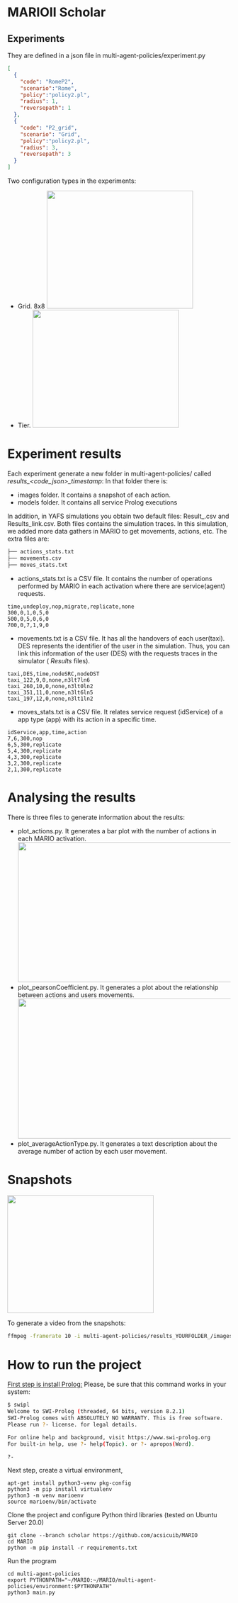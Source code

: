 # MARIOII Scholar



## Experiments 
They are defined in a json file in multi-agent-policies/experiment.py
```json
[
  {
    "code": "RomeP2",
    "scenario":"Rome",
    "policy":"policy2.pl",
    "radius": 1,
    "reversepath": 1
  },
  {
    "code": "P2_grid",
    "scenario": "Grid",
    "policy":"policy2.pl",
    "radius": 3,
    "reversepath": 3
  }
]
```

Two configuration types in the experiments:
- Grid. 8x8 
<img src="https://github.com/acsicuib/MARIO/raw/scholar/media/grid.png" width="330" height="266"/></a>
- Tier. 
<img src="https://github.com/acsicuib/MARIO/raw/scholar/media/tier.png" width="330" height="266"/></a>


# Experiment results

Each experiment generate a new folder in multi-agent-policies/ called *results_<code_json>_timestamp*:
In that folder there is:
- images folder. It contains a snapshot of each action.
- models folder. It contains all service Prolog executions 

In addition, in YAFS simulations you obtain two default files: Result_.csv and Results_link.csv. Both files contains the simulation traces.
In this simulation, we added more data gathers in MARIO to get movements, actions, etc. The extra files are:
 
```bash
├── actions_stats.txt
├── movements.csv
├── moves_stats.txt
```

- actions_stats.txt is a CSV file. It contains the number of operations performed by MARIO in each activation where there are service(agent) requests.
```csv 
time,undeploy,nop,migrate,replicate,none
300,0,1,0,5,0
500,0,5,0,6,0
700,0,7,1,9,0
```

- movements.txt is a CSV file. It has all the handovers of each user(taxi). DES represents the identifier of the user in the simulation. Thus, you can link this information of the user (DES) with the requests traces in the simulator ( *Results* files). 
```csv 
taxi,DES,time,nodeSRC,nodeDST
taxi_122,9,0,none,n3lt7ln6
taxi_260,10,0,none,n3lt0ln2
taxi_351,11,0,none,n3lt6ln5
taxi_197,12,0,none,n3lt1ln2
```
- moves_stats.txt is a CSV file.  It relates service request (idService) of a app type (app) with its action in a specific time.
```csv 
idService,app,time,action
7,6,300,nop
6,5,300,replicate
5,4,300,replicate
4,3,300,replicate
3,2,300,replicate
2,1,300,replicate
```

# Analysing the results

There is three files to generate information about the results:
- plot_actions.py. It generates a bar plot with the number of actions in each MARIO activation. 
<img src="https://github.com/acsicuib/MARIO/raw/MarioII/media/plot_action.png" width="630" height="316"/></a>
- plot_pearsonCoefficient.py. It generates a plot about the relationship between actions and users movements.
<img src="https://github.com/acsicuib/MARIO/raw/MarioII/media/plot_pearson.png" width="630" height="316"/></a>
- plot_averageActionType.py. It generates a text description about the average number of action by each user movement.


# Snapshots
<img src="https://github.com/acsicuib/MARIO/raw/MarioII/media/snap_example.png" width="330" height="266"/></a>

To generate a video from the snapshots:

```bash
ffmpeg -framerate 10 -i multi-agent-policies/results_YOURFOLDER_/images/network_%05d.png -c:v libx264 -pix_fmt yuv420p -crf 23 video.mp4 
```



#  How to run the project

[First step is install Prolog:](https://www.swi-prolog.org/build/PPA.html)
Please, be sure that this command works in your system:
```bash
$ swipl 
Welcome to SWI-Prolog (threaded, 64 bits, version 8.2.1)
SWI-Prolog comes with ABSOLUTELY NO WARRANTY. This is free software.
Please run ?- license. for legal details.

For online help and background, visit https://www.swi-prolog.org
For built-in help, use ?- help(Topic). or ?- apropos(Word).

?- 
```

Next step, create a virtual environment, 
```
apt-get install python3-venv pkg-config 
python3 -m pip install virtualenv
python3 -m venv marioenv
source marioenv/bin/activate

```

Clone the project and configure Python third libraries (tested on Ubuntu Server 20.0)
```
git clone --branch scholar https://github.com/acsicuib/MARIO
cd MARIO
python -m pip install -r requirements.txt 
```

Run the program 
```
cd multi-agent-policies
export PYTHONPATH="~/MARIO:~/MARIO/multi-agent-policies/environment:$PYTHONPATH"
python3 main.py
```
